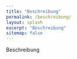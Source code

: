 ```yaml
---
title: "Beschreibung"
permalink: /beschreibung/
layout: splash
excerpt: "Beschreibung"
sitemap: false
---
```

<style>
 td {
    vertical-align: middle;
}
</style>
Beschreibung
